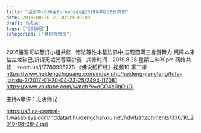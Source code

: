 ```yaml
---
title: "温哥华2016届Burnaby小组2019年8月28日共修"
date: 2019-08-26 20:30:09-08:00
draft: false
tags: ["2016届"]
categories: ["慧灯禅修班"]
---
```

2016届温哥华慧灯小组共修
 
诸法等性本基法界中,自现圆满三身游舞力
离障本来怙主龙钦巴,祈请无垢光尊常护我
 
共修时间：2019.8.28 星期三6:30pm
网络共修：zoom.us/j/7789995278
《佛说稻秆经》视频10 第二课
 
https://www.huidengzhiguang.com/index.php/huideng-jiangtang/fofa-jianxiu-2/2017-01-20-04-23-25/2494-l17081
https://www.youtube.com/watch?v=oCO4c0qOuOI

主持&串讲：无明师兄

 https://s3.ca-central-1.wasabisys.com/hddata/f.huidengchanxiu.net/hdv/f/attachments/336/10_2019-08-28-2.ppt
